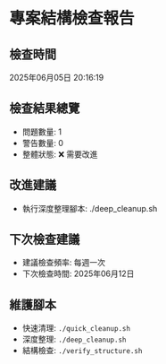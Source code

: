 # 專案結構檢查報告

## 檢查時間
2025年06月05日 20:16:19

## 檢查結果總覽
- 問題數量: 1
- 警告數量: 0
- 整體狀態: ❌ 需要改進

## 改進建議
- 執行深度整理腳本: ./deep_cleanup.sh

## 下次檢查建議
- 建議檢查頻率: 每週一次
- 下次檢查時間: 2025年06月12日

## 維護腳本
- 快速清理: `./quick_cleanup.sh`
- 深度整理: `./deep_cleanup.sh`
- 結構檢查: `./verify_structure.sh`
